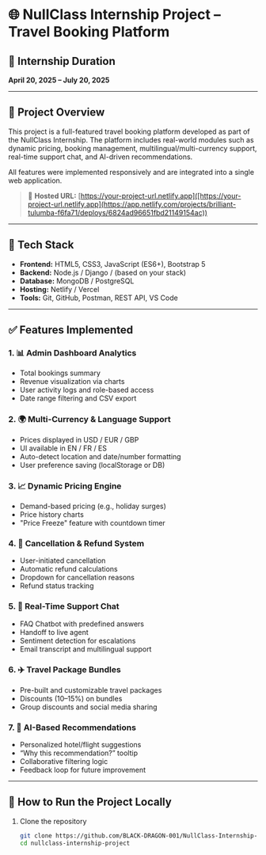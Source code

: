 # 🌐 NullClass Internship Project – Travel Booking Platform

## 📅 Internship Duration
**April 20, 2025 – July 20, 2025**

---

## 📌 Project Overview

This project is a full-featured travel booking platform developed as part of the NullClass Internship. The platform includes real-world modules such as dynamic pricing, booking management, multilingual/multi-currency support, real-time support chat, and AI-driven recommendations.

All features were implemented responsively and are integrated into a single web application.

> 🔗 **Hosted URL:** [https://your-project-url.netlify.app]([https://your-project-url.netlify.app](https://app.netlify.com/projects/brilliant-tulumba-f6fa71/deploys/6824ad96651fbd21149154ac))

---

## 🚀 Tech Stack

- **Frontend:** HTML5, CSS3, JavaScript (ES6+), Bootstrap 5
- **Backend:** Node.js / Django / (based on your stack)
- **Database:** MongoDB / PostgreSQL
- **Hosting:** Netlify / Vercel
- **Tools:** Git, GitHub, Postman, REST API, VS Code

---

## ✅ Features Implemented

### 1. 📊 **Admin Dashboard Analytics**
- Total bookings summary
- Revenue visualization via charts
- User activity logs and role-based access
- Date range filtering and CSV export

### 2. 🌍 **Multi-Currency & Language Support**
- Prices displayed in USD / EUR / GBP
- UI available in EN / FR / ES
- Auto-detect location and date/number formatting
- User preference saving (localStorage or DB)

### 3. 📈 **Dynamic Pricing Engine**
- Demand-based pricing (e.g., holiday surges)
- Price history charts
- "Price Freeze" feature with countdown timer

### 4. 🔁 **Cancellation & Refund System**
- User-initiated cancellation
- Automatic refund calculations
- Dropdown for cancellation reasons
- Refund status tracking

### 5. 💬 **Real-Time Support Chat**
- FAQ Chatbot with predefined answers
- Handoff to live agent
- Sentiment detection for escalations
- Email transcript and multilingual support

### 6. ✈️ **Travel Package Bundles**
- Pre-built and customizable travel packages
- Discounts (10–15%) on bundles
- Group discounts and social media sharing

### 7. 🤖 **AI-Based Recommendations**
- Personalized hotel/flight suggestions
- “Why this recommendation?” tooltip
- Collaborative filtering logic
- Feedback loop for future improvement

---

## 🧪 How to Run the Project Locally

1. Clone the repository  
   ```bash
   git clone https://github.com/BLACK-DRAGON-001/NullClass-Internship-project.git
   cd nullclass-internship-project
